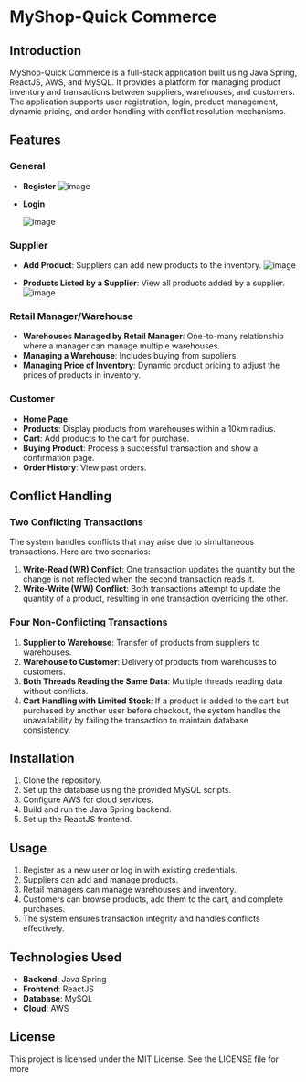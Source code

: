 # MyShop-Quick Commerce

## Introduction

MyShop-Quick Commerce is a full-stack application built using Java Spring, ReactJS, AWS, and MySQL. It provides a platform for managing product inventory and transactions between suppliers, warehouses, and customers. The application supports user registration, login, product management, dynamic pricing, and order handling with conflict resolution mechanisms.

## Features

### General
- **Register**
 ![image](https://github.com/Harshit22209/MyShop/assets/119040511/29759d26-3126-4f3e-ac07-ce39da48e75c)

- **Login**
  
  ![image](https://github.com/Harshit22209/MyShop/assets/119040511/31e7a365-16f4-4b84-8093-0ffabf72254e)


### Supplier
- **Add Product**: Suppliers can add new products to the inventory.
  ![image](https://github.com/Harshit22209/MyShop/assets/119040511/5fd40711-031f-41ad-96fc-eacff1a24788)

- **Products Listed by a Supplier**: View all products added by a supplier.
  ![image](https://github.com/Harshit22209/MyShop/assets/119040511/ccdf7ed7-f876-4931-9f2b-1c240518161d)


### Retail Manager/Warehouse
- **Warehouses Managed by Retail Manager**: One-to-many relationship where a manager can manage multiple warehouses.
- **Managing a Warehouse**: Includes buying from suppliers.
- **Managing Price of Inventory**: Dynamic product pricing to adjust the prices of products in inventory.

### Customer
- **Home Page**
- **Products**: Display products from warehouses within a 10km radius.
- **Cart**: Add products to the cart for purchase.
- **Buying Product**: Process a successful transaction and show a confirmation page.
- **Order History**: View past orders.

## Conflict Handling

### Two Conflicting Transactions
The system handles conflicts that may arise due to simultaneous transactions. Here are two scenarios:

1. **Write-Read (WR) Conflict**: One transaction updates the quantity but the change is not reflected when the second transaction reads it.
2. **Write-Write (WW) Conflict**: Both transactions attempt to update the quantity of a product, resulting in one transaction overriding the other.

### Four Non-Conflicting Transactions
1. **Supplier to Warehouse**: Transfer of products from suppliers to warehouses.
2. **Warehouse to Customer**: Delivery of products from warehouses to customers.
3. **Both Threads Reading the Same Data**: Multiple threads reading data without conflicts.
4. **Cart Handling with Limited Stock**: If a product is added to the cart but purchased by another user before checkout, the system handles the unavailability by failing the transaction to maintain database consistency.

## Installation

1. Clone the repository.
2. Set up the database using the provided MySQL scripts.
3. Configure AWS for cloud services.
4. Build and run the Java Spring backend.
5. Set up the ReactJS frontend.

## Usage

1. Register as a new user or log in with existing credentials.
2. Suppliers can add and manage products.
3. Retail managers can manage warehouses and inventory.
4. Customers can browse products, add them to the cart, and complete purchases.
5. The system ensures transaction integrity and handles conflicts effectively.

## Technologies Used

- **Backend**: Java Spring
- **Frontend**: ReactJS
- **Database**: MySQL
- **Cloud**: AWS

## License

This project is licensed under the MIT License. See the LICENSE file for more 

